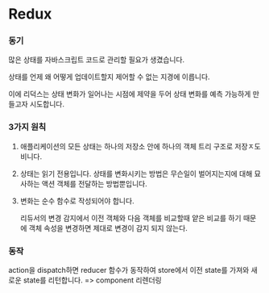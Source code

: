 # Redux

### 동기

많은 상태를 자바스크립트 코드로 관리할 필요가 생겼습니다.

상태를 언제 왜 어떻게 업데이트할지 제어할 수 없는 지경에 이릅니다.

이에 리덕스는 상태 변화가 일어나는 시점에 제약을 두어 상태 변화를 예측 가능하게 만들고자 시도합니다.

### 3가지 원칙

1. 애플리케이션의 모든 상태는 하나의 저장소 안에 하나의 객체 트리 구조로 저장ㅈ도비니다.

2. 상태는 읽기 전용입니다. 상태를 변화시키는 방법은 무슨일이 벌어지는지에 대해 묘사하는 액션 객체를 전달하는 방법뿐입니다.

3. 변화는 순수 함수로 작성되어야 합니다.

   리듀서의 변경 감지에서 이전 객체와 다음 객체를 비교할때 얕은 비교를 하기 때문에 객체 속성을 변경하면 제대로 변경이 감지 되지 않는다.

### 동작

action을 dispatch하면 reducer 함수가 동작하여 store에서 이전 state를 가져와 새로운 state를 리턴합니다. => component 리렌더링